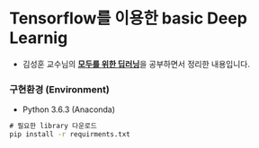 # Tensorflow를 이용한 basic Deep Learnig



- 김성훈 교수님의 [**모두를 위한 딥러닝**](https://hunkim.github.io/ml/ "모두를 위한 딥러닝")을 공부하면서 정리한 내용입니다.



### 구현환경 (Environment)

- Python 3.6.3  (Anaconda)

```cmd
# 필요한 library 다운로드
pip install -r requirments.txt
```

